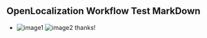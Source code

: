 ## OpenLocalization Workflow Test MarkDown
* ![image1](.\8d096a94-cd7b-415a-ad69-dc75a0d45289.PNG)   ![image2](.\661529cb-9c91-44e5-af4b-3014551008be.png) 
thanks!